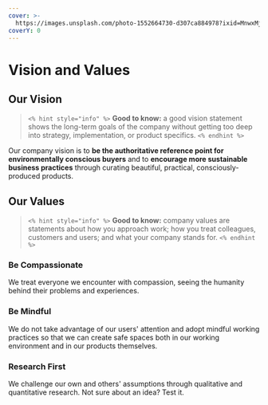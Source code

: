 ```yaml
---
cover: >-
  https://images.unsplash.com/photo-1552664730-d307ca884978?ixid=MnwxMjA3fDB8MHxwaG90by1wYWdlfHx8fGVufDB8fHx8&ixlib=rb-1.2.1&auto=format&fit=crop&w=2970&q=80
coverY: 0
---
```


# Vision and Values

## Our Vision

> `<% hint style="info" %>`
> **Good to know:** a good vision statement shows the long-term goals of the company without getting too deep into strategy, implementation, or product specifics.
> `<% endhint %>`

Our company vision is to **be the authoritative reference point for environmentally conscious buyers** and to **encourage more sustainable business practices** through curating beautiful, practical, consciously-produced products.

## Our Values

> `<% hint style="info" %>`
> **Good to know:** company values are statements about how you approach work; how you treat colleagues, customers and users; and what your company stands for.
> `<% endhint %>`

### Be Compassionate

We treat everyone we encounter with compassion, seeing the humanity behind their problems and experiences.

### Be Mindful

We do not take advantage of our users' attention and adopt mindful working practices so that we can create safe spaces both in our working environment and in our products themselves.

### Research First

We challenge our own and others' assumptions through qualitative and quantitative research. Not sure about an idea? Test it.

